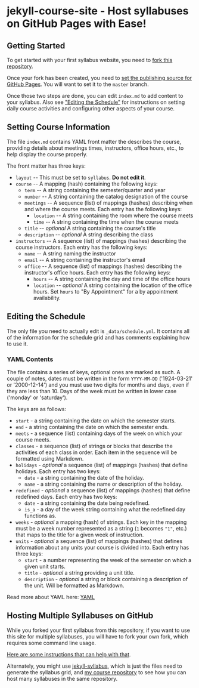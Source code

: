 # jekyll-course-site - Host syllabuses on GitHub Pages with Ease!

## Getting Started

To get started with your first syllabus website, you need to [fork this repository](https://help.github.com/en/github/getting-started-with-github/fork-a-repo#fork-an-example-repository).

Once your fork has been created, you need to [set the publishing source for GitHub Pages](https://help.github.com/en/github/working-with-github-pages/configuring-a-publishing-source-for-your-github-pages-site). You will want to set it to the `master` branch.

Once those two steps are done, you can edit `index.md` to add content to your syllabus. Also see ["Editing the Schedule"](#editing-the-schedule) for instructions on setting daily course activities and configuring other aspects of your course.

## Setting Course Information

The file `index.md` contains YAML front matter the describes the course, providing details about meetings times, instructors, office hours, etc., to help display the course properly.

The front matter has three keys:

* `layout` -- This must be set to `syllabus`. **Do not edit it**.
* `course` -- A mapping (hash) containing the following keys:
	* `term` -- A string containing the semester/quarter and year
	* `number` -- A string containing the catalog designation of the course
	* `meetings` -- A sequence (list) of mappings (hashes) describing when and where the course meets. Each entry has the following keys:
		* `location` -- A string containing the room where the course meets
		* `time` -- A string containing the time when the course meets
	* `title` -- *optional* A string containing the course's title
	* `description` -- *optional* A string describing the class
* `instructors` -- A sequence (list) of mappings (hashes) describing the course instructors. Each entry has the following keys:
	* `name` -- A string naming the instructor
	* `email` -- A string containing the instructor's email
	* `office` -- A sequence (list) of mappings (hashes) describing the instructor's office hours. Each entry has the following keys:
		* `hours` -- A string containing the day and time of the office hours
		* `location` -- *optional* A string containing the location of the office hours. Set `hours` to "By Appointment" for a by appointment availability.

## Editing the Schedule

The only file you need to actually edit is `_data/schedule.yml`. It contains all of the information for the schedule grid and has comments explaining how to use it.

### YAML Contents

The file contains a series of keys, optional ones are marked as such. A couple of notes, dates must be written in the form `YYYY-MM-DD` ('1924-03-21' or '2000-12-14') and you must use two digits for months and days, even if they are less than 10. Days of the week must be written in lower case ('monday' or 'saturday').

The keys are as follows:

* `start` - a string containing the date on which the semester starts.
* `end` - a string containing the date on which the semester ends.
* `meets` - a sequence (list) containing days of the week on which your course meets.
* `classes` - a sequence (list) of strings or blocks that describe the activities of each class in order. Each item in the sequence will be formatted using Markdown.
* `holidays` - *optional* a sequence (list) of mappings (hashes) that define holidays. Each entry has two keys:
	* `date` - a string containing the date of the holiday.
	* `name` - a string containing the name or description of the holiday.
* `redefined` - *optional* a sequence (list) of mappings (hashes) that define redefined days. Each entry has two keys:
	* `date` - a string containing the date being redefined.
	* `is_a` - a day of the week string containing what the redefined day functions as.
* `weeks` - *optional* a mapping (hash) of strings. Each key in the mapping must be a week number represented as a string (`1` becomes `"1"`, etc.) that maps to the title for a given week of instruction.
* `units` - *optional* a sequence (list) of mappings (hashes) that defines information about any units your course is divided into. Each entry has three keys:
	* `start` - a number representing the week of the semester on which a given unit starts.
	* `title` - *optional* a string providing a unit title.
	* `description` - *optional* a string or block containing a description of the unit. Will be formatted as Markdown.

Read more about YAML here: [YAML](https://yaml.org/)

## Hosting Multiple Syllabuses on GitHub

While you forked your first syllabus from this repository, if you want to use this site for multiple syllabuses, you will have to fork your own fork, which requires some command line usage.

[Here are some instructions that can help with that](https://deanmalone.net/post/how-to-fork-your-own-repo-on-github/).

Alternately, you might use [jekyll-syllabus](https://github.com/oncomouse/jekyll-syllabus), which is just the files need to generate the syllabus grid, and [my course repository](https://github.com/oncomouse/courses) to see how you can host many syllabuses in the same repository.
